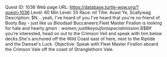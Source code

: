 Quest ID: 1036
Web page URL: https://database.turtle-wow.org/?quest=1036
Level: 60
Min Level: 55
Race: nil
Title: Avast Ye, Scallywag
Description: $N... yeah, I've heard of you.I've heard that you're no friend of Booty Bay - just like us Bloodsail Buccaneers.Fleet Master Firallon is looking for hale and hearty $g men : women; just like you for a special mission.$B$BIf you're interested, head on out to the Crimson Veil and speak with him below decks.She's anchored off the Wild Coast east of here, next to the Riptide and the Damsel's Luck.
Objective: Speak with Fleet Master Firallon aboard the Crimson Vale off the coast of Stranglethorn Vale.
